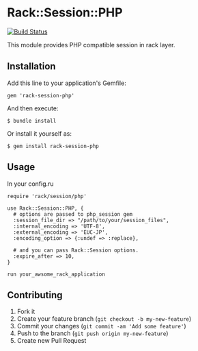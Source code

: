 # Rack::Session::PHP
[![Build Status](https://travis-ci.org/Shinpeim/rack-session-php.png?branch=master)](https://travis-ci.org/Shinpeim/rack-session-php)

This module provides PHP compatible session in rack layer.

## Installation

Add this line to your application's Gemfile:

    gem 'rack-session-php'

And then execute:

    $ bundle install

Or install it yourself as:

    $ gem install rack-session-php

## Usage

In your config.ru

```
require 'rack/session/php'

use Rack::Session::PHP, {
  # options are passed to php_session gem
  :session_file_dir => "/path/to/your/session_files",
  :internal_encoding => 'UTF-8',
  :external_encoding => 'EUC-JP',
  :encoding_option => {:undef => :replace},

  # and you can pass Rack::Session options.
  :expire_after => 10,
}

run your_awsome_rack_application
```

## Contributing

1. Fork it
2. Create your feature branch (`git checkout -b my-new-feature`)
3. Commit your changes (`git commit -am 'Add some feature'`)
4. Push to the branch (`git push origin my-new-feature`)
5. Create new Pull Request

